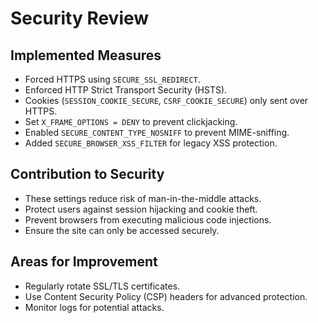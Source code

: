 # Security Review

## Implemented Measures
- Forced HTTPS using `SECURE_SSL_REDIRECT`.
- Enforced HTTP Strict Transport Security (HSTS).
- Cookies (`SESSION_COOKIE_SECURE`, `CSRF_COOKIE_SECURE`) only sent over HTTPS.
- Set `X_FRAME_OPTIONS = DENY` to prevent clickjacking.
- Enabled `SECURE_CONTENT_TYPE_NOSNIFF` to prevent MIME-sniffing.
- Added `SECURE_BROWSER_XSS_FILTER` for legacy XSS protection.

## Contribution to Security
- These settings reduce risk of man-in-the-middle attacks.
- Protect users against session hijacking and cookie theft.
- Prevent browsers from executing malicious code injections.
- Ensure the site can only be accessed securely.

## Areas for Improvement
- Regularly rotate SSL/TLS certificates.
- Use Content Security Policy (CSP) headers for advanced protection.
- Monitor logs for potential attacks.

